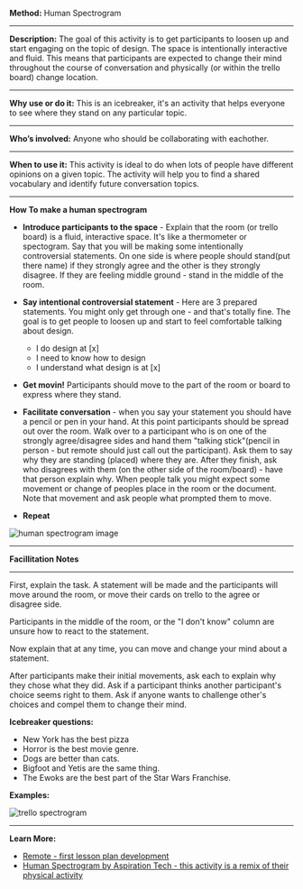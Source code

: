 

**Method:** Human Spectrogram

---

**Description:** The goal of this activity is to get participants to loosen up and start engaging on the topic of design. The space is intentionally interactive and fluid. This means that participants are expected to change their mind throughout the course of conversation and physically (or within the trello board) change location.

---

**Why use or do it:** This is an icebreaker, it's an activity that helps everyone to see where they stand on any particular topic.

---

**Who’s involved:** Anyone who should be collaborating with eachother.

---

**When to use it:** This activity is ideal to do when lots of people have different opinions on a given topic. The activity will help you to find a shared vocabulary and identify future conversation topics.

---

**How To make a human spectrogram**

* **Introduce participants to the space** - Explain that the room (or trello board) is a fluid, interactive space. It's like a thermometer or spectogram. Say that you will be making some intentionally controversial statements. On one side is where people should stand(put there name) if they strongly agree and the other is they strongly disagree. If they are feeling middle ground - stand in the middle of the room.

* **Say intentional controversial statement** - Here are 3 prepared statements. You might only get through one - and that's totally fine. The goal is to get people to loosen up and start to feel comfortable talking about design.

    * I do design at [x]   
    * I need to know how to design
    * I understand what design is at [x]

* **Get movin!** Participants should move to the part of the room or board to express where they stand.

* **Facilitate conversation** - when you say your statement you should have a pencil or pen in your hand. At this point participants should be spread out over the room. Walk over to a participant who is on one of the strongly agree/disagree sides and hand them "talking stick"(pencil in person - but remote should just call out the participant). Ask them to say why they are standing (placed) where they are. After they finish, ask who disagrees with them (on the other side of the room/board) - have that person explain why. When people talk you might expect some movement or change of peoples place in the room or the document. Note that movement and ask people what prompted them to move.

* **Repeat**

![human spectrogram image](https://github.com/bocoup/opendesignkit/blob/master/wiki/images/design-o-meter.jpg)

---

**Facillitation Notes**

---

First, explain the task.  A statement will be made and the participants will move around the room, or move their cards on trello to the agree or disagree side.

Participants in the middle of the room, or the "I don't know" column are unsure how to react to the statement.

Now explain that at any time, you can move and change your mind about a statement.

After participants make their initial movements, ask each to explain why they chose what they did.
Ask if a participant thinks another participant's choice seems right to them.
Ask if anyone wants to challenge other's choices and compel them to change their mind.

**Icebreaker questions:**        
- New York has the best pizza
- Horror is the best movie genre.
- Dogs are better than cats.
- Bigfoot and Yetis are the same thing.
- The Ewoks are the best part of the Star Wars Franchise.


**Examples:**

![trello spectrogram](https://github.com/bocoup/opendesignkit/blob/master/wiki/images/design-o-meter-trello.png)

---
**Learn More:**

* [Remote - first lesson plan development](https://bocoup.com/weblog/remote-first-lesson-plan-development)
* [Human Spectrogram by Aspiration Tech - this activity is a remix of their physical activity](http://facilitation.aspirationtech.org/index.php?title=Facilitation:Spectrogram)
